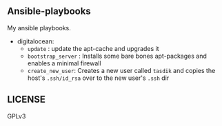 ## Ansible-playbooks

My ansible playbooks.

- digitalocean:
	- `update` : update the apt-cache and upgrades it
	- `bootstrap_server` : Installs some bare bones apt-packages and enables a minimal firewall
	- `create_new_user`: Creates a new user called `tasdik` and copies the host's `.ssh/id_rsa` over to the new user's `.ssh` dir


## LICENSE

GPLv3